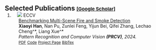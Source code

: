 <h2 id="publications" style="margin: 2px 0px -15px;">Selected Publications <a href="https://scholar.google.com/" target="_blank" style="font-size:15px;">[Google Scholar]</a></h2>

<div class="publications">
<ol class="bibliography">



<li>
<div class="pub-row">

  <div class="col-sm-3 abbr" style="position: relative;padding-right: 15px;padding-left: 15px;">
    <img src="assets/img/paper_prcv_FSD.png" class="teaser img-fluid z-depth-1">
    <abbr class="badge">ECCV</abbr>
  </div>

  <div class="col-sm-9" style="position: relative;width: 100%;padding-right: 15px;padding-left: 20px;">
    <div class="title"><a href="https://arxiv.org/" target="_blank">Benchmarking Multi-Scene Fire and Smoke Detection</a></div>
    <div class="author"><strong>Xiaoyi Han</strong>, Nan Pu, Zunlei Feng, Yijun Bei, Qifei Zhang, Lechao Cheng^*, Liang Xue^*</div>
    <div class="periodical"><em>Pattern Recognition and Computer Vision <strong>(PRCV)</strong>, 2024.</em></div>
    <div class="links">
      <a href="https://arxiv.org" class="btn btn-sm z-depth-0" role="button" target="_blank" style="font-size:12px;">PDF</a>
      <a href="https://github.com/XiaoyiHan6/MS-FSDB" class="btn btn-sm z-depth-0" role="button" target="_blank" style="font-size:12px;">Code</a>
      <a href="https://github.com/XiaoyiHan6/MS-FSDB" class="btn btn-sm z-depth-0" role="button" target="_blank" style="font-size:12px;">Project Page</a>
      <a href="https://dblp.uni-trier.de/" class="btn btn-sm z-depth-0" role="button" target="_blank" style="font-size:12px;">BibTex</a>
      <!--
      <strong><i style="color:#e74d3c">Oral Presentation</i></strong>
       -->
    </div>
  </div>
  
</div>
</li>
  
<br>




</ol>
</div>
